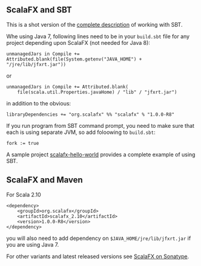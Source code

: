 ## ScalaFX and SBT ##

This is a shot version of the [complete description](http://code.google.com/p/scalafx/source/browse/README-SBT.txt) of working with SBT.

Whe using Java 7, following lines need to be in your `build.sbt` file for any project depending upon ScalaFX (not needed for Java 8):

```
unmanagedJars in Compile += Attributed.blank(file(System.getenv("JAVA_HOME") + "/jre/lib/jfxrt.jar"))
```
or
```
unmanagedJars in Compile += Attributed.blank(
    file(scala.util.Properties.javaHome) / "lib" / "jfxrt.jar")
```

in addition to the obvious:
```
libraryDependencies += "org.scalafx" %% "scalafx" % "1.0.0-R8"
```

If you run program from SBT command prompt, you need to make sure that each is using separate JVM, so add foloowing to `build.sbt`:

```
fork := true
```

A sample project [scalafx-hello-world](https://code.google.com/p/scalafx/source/browse/#hg%2Fscalafx-hello-world) provides a complete example of using SBT.

## ScalaFX and Maven ##

For Scala 2.10
```
<dependency>
    <groupId>org.scalafx</groupId>
    <artifactId>scalafx_2.10</artifactId>
    <version>1.0.0-R8</version>
</dependency>
```

you will also need to add dependency on `$JAVA_HOME/jre/lib/jfxrt.jar` if you are using Java 7.

For other variants and latest released versions see [ScalaFX on Sonatype](http://search.maven.org/#search|ga|1|scalafx).